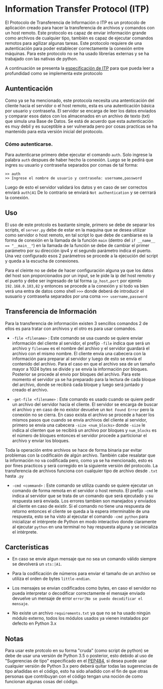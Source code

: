 # Information Transfer Protocol (ITP)
El Protocolo de Transferencia de Información o ITP es un protocolo de aplicación creado para hacer la transferencia de archivos y comandos con un host remoto. Este protocolo es capaz de enviar información grande como archivos de cualquier tipo, también es capaz de ejecutar comandos remotos para agilizar algunas tareas. Este protocolo requiere de una autenticación para poder establecer correctamente la conexión entre máquinas. Para este protocolo no se ha usado librerias externas y se ha trabajado con las nativas de python.

A continuación se presenta la [especificación de ITP](SPECIFICATION.md) para que pueda leer a profundidad como se implementa este protocolo

## Auntenticación
Como ya se ha mencionado, este protocola necesita una antenticación del cliente hacia el servidor o el host remoto, esta es una autenticación básica por usuario y contraseña. El servidor se encarga de leer los datos enviados y comparar esos datos con los almacenados en un archivo de texto (txt) que simula una Base de Datos. Se está de acuerdo que esta autenticación es muy debil y es suceptible a ser vulnerada pero por cosas practicas se ha mantenido para esta versión inicial del protocolo.

### Cómo autenticarse.
Para autenticarse primero debe ejecutar el comando `auth`. Solo ingrese la palabra `auth` despues de haber hecho la conexión. Luego se le pedirá que ingres su usuario y contraseña separados por comas de tal forma:
```log
>> auth
>> Ingrese el nombre de usuario y contraseña: username,password
```
Luego de esto el servidor validará los datos y en caso de ser correctos enviará `auth|A1` De lo contrario se enviará `Not authentication` y se cerrrará la conexión.

## Uso
El uso de este protcolo es bastante simple, primero se debe de separar los scripts, el `server.py` debe de estar en la maquina que se desea utilizar como servidor o host remoto, en tal script lo que debe de cambiarse es la forma de conexión en la llamada de la función `main` (dentro del `if __name__ == "__main__"`) en la llamada de la función se debe de cambiar el primer parámetro por su dirección ipv4 y el segundo parámetro indica el puerto. Una vez configurado esos 2 parámetros se procede a la ejecución del script y queda a la escucha de conexiones.

Para el cleinte no se debe de hacer configuración alguna ya que los datos del host son proporcionados por un input, se le pide la ip del host remoto y el puerto y debe ser ingresado de tal forma `ip_host,port` por ejemlo `192.168.0.103,82` y entonces se procede a la conexión y si todo va bien verá una entra de datos como shell `>>>` donde deberá de introducir el susuario y contraseña separados por una coma `>>> username,password` 

## Transferencia de Información
Para la transferencia de información existen 3 sencillos comandos 2 de ellos es para tratar con archivos y el otro es para usar comandos.

- `-file <filename>` : Este comando se usa cuando se quiere enviar información del cliente al servidor, el prefijo `-file` indica que será un archivo y `filename` es el nombre del archivo y el servidor guardará el archivo con el mismo nombre. El cliente envía una cabecera con la información para preparar al servidor y luego de esto se envía el contenido del archivo. Para el caso en que el archivo sea de un tamaño mayor a 1024 bytes se divide y se envía la información por bloques. Posterior se procede al envio por bloques del archivo. Para este momento el servidor ya se ha preparado para la lectura de cada bloque del archivo, donde se recibirá cada bloque y luego será juntado y creado el archivo.

- `-get-file <filename>` : Este comando es usado cuando se quiere pedir un archivo del servidor hacia el cliente. El servidor se encarga de buscar el archivo y en caso de no existor devuelve un `Not Found Error` pero la conexión no se cierra. En caso exista el archivo se procede a hacer los mismos pasos que cuando se envía archivos del cliente al servidor, primero se envía una cabecera `-size <num_blocks>` donde `-size` le indica al clienten que se recibirá un archivo por bloques y `num_blocks` es el número de bloques entonces el servidor procede a particionar el archivo y enviar los bloques.

Toda la operación entre archivos se hace de forma binaria par evitar problemas con la codificaión de algún archivo. También cabe resalatar que la información no va codificada pero, como ya se ha mencionado, esto es por fines practicos y será corregido en la siguiente versión del protocolo. La transferencia de archivos funciona con cualquier tipo de archivo desde `.txt` hasta `.py`

- `-cmd <command>` :  Este comando se utiliza cuando se quiere ejecutar un comando de forma remota en el servidor o host remoto. El prefijo `-cmd` le indica al servidor que se trata de un comando que será ejecutado y su respuesta será enviada. Los errores tambien son manejados y enviados al cliente en caso de existir. Si el comando no tiene una respuesta de retorno entonces el cliente se queda a la espera interminable de una respuesta, esto se ha visto al ejecutar el comando `-cmd python` para inicializar el intérprete de Python en modo interactivo donde claramente al ejecutar `python` en una terminal no hay respuesta alguna y se inicializa el intérprete.

## Carcterísticas
- En caso se envie algun mensaje que no sea un comando válido siempre se devolverá un `sts:|A1`.

- Para la codificación de números para enviar el tamaño de un archivo se utiliza el orden de bytes `little-endian`.

- Los mensajes se envian codificados como bytes, en caso el servidor no pueda interpretar o decodificar correctamente el mensaje enviado devuelve un mensaje de error `error|No se puedo decodificar el mensaje`.

- No existe un archivo `requirements.txt` ya que no se ha usado ningún módulo externo, todos los módulos usados ya vienen instalados por defecto en Python 3.x

## Notas

Para usar este protcolo en su forma "cruda" (como script de python) se debe de usar una versión de Python 3.5 o posterior, esto debido al uso de "Sugerencias de tipo" especificado en el  [PEP484](https://www.python.org/dev/peps/pep-0484/), si desea puede usar cualquier versión de Python 3.x pero deberá quitar todas las sugerencias de tipo añadidas en el código, esto ha sido añadido con el fin de que otras personas que contribuyan con el código tengan una noción de como funcionan algunas cosas del código.